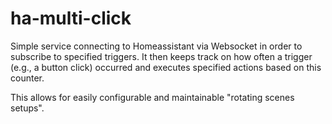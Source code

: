 # ha-multi-click

Simple service connecting to Homeassistant via Websocket in order to subscribe to specified triggers.
It then keeps track on how often a trigger (e.g., a button click) occurred and executes specified actions based on
this counter.

This allows for easily configurable and maintainable "rotating scenes setups".  